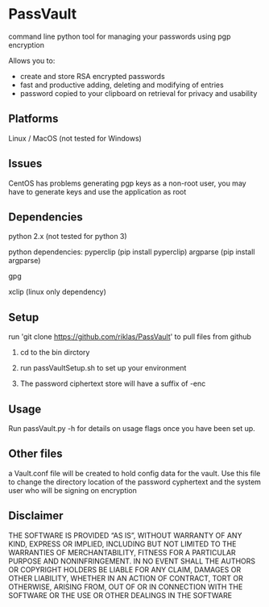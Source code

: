 PassVault
=========

command line python tool for managing your passwords using pgp
encryption

Allows you to:
- create and store RSA encrypted passwords
- fast and productive adding, deleting and modifying of entries
- password copied to your clipboard on retrieval for privacy and usability

Platforms
----------

Linux / MacOS
(not tested for Windows)

Issues
-------

CentOS has problems generating pgp keys as a non-root user, you may have to generate keys and
use the application as root

Dependencies
-------------

python 2.x (not tested for python 3)

python dependencies:
pyperclip (pip install pyperclip)
argparse (pip install argparse)

gpg

xclip (linux only dependency)


Setup
-----
run 'git clone https://github.com/riklas/PassVault' to pull files from
github

1. cd to the bin dirctory

2. run passVaultSetup.sh to set up your environment 

3. The password ciphertext store will have a suffix of -enc

Usage
-----

Run passVault.py -h for details on usage flags once you have been set
up.

Other files
-----------

a Vault.conf file will be created to hold config data for the vault.
Use this file to change the directory location of the password
cyphertext and the system user who will be signing on encryption

Disclaimer
----------
THE SOFTWARE IS PROVIDED “AS IS”, WITHOUT WARRANTY OF ANY KIND, EXPRESS
OR IMPLIED, INCLUDING BUT NOT LIMITED TO THE WARRANTIES OF
MERCHANTABILITY, FITNESS FOR A PARTICULAR PURPOSE AND NONINFRINGEMENT.
IN NO EVENT SHALL THE AUTHORS OR COPYRIGHT HOLDERS BE LIABLE FOR ANY
CLAIM, DAMAGES OR OTHER LIABILITY, WHETHER IN AN ACTION OF CONTRACT,
TORT OR OTHERWISE, ARISING FROM, OUT OF OR IN CONNECTION WITH THE
SOFTWARE OR THE USE OR OTHER DEALINGS IN THE SOFTWARE
